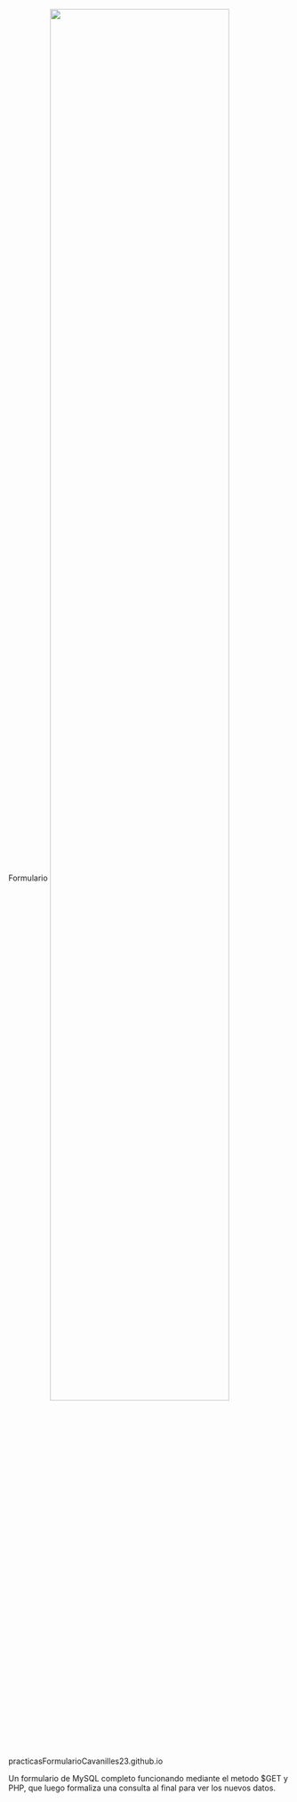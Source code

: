 Formulario
<img align="center" width="80%" height="80%" src="https://placekitten.com/300/150"/>

practicasFormularioCavanilles23.github.io

Un formulario de MySQL completo funcionando mediante el metodo $GET y PHP, que luego formaliza una consulta al final para ver los nuevos datos.
